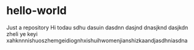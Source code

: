 # hello-world
Just a repository
Hi todau 
sdhu 
dasuin
dasdnn
dasjnd
dnasjknd
dasjkdn
zheli ye keyi xahknnnishuoszhemgeidiognhxishuihwomenjianshizkaandjasdhniasdna
